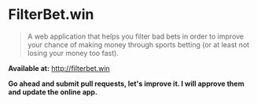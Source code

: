 # FilterBet.win
>A web application that helps you filter bad bets in order to improve your chance of making money through sports betting (or at least not losing your money too fast).

**Available at:** http://filterbet.win

**Go ahead and submit pull requests, let's improve it. I will approve them and update the online app.**
